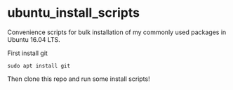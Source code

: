 # ubuntu_install_scripts
Convenience scripts for bulk installation of my commonly used packages in Ubuntu 16.04 LTS.

First install git

```sudo apt install git```

Then clone this repo and run some install scripts!
